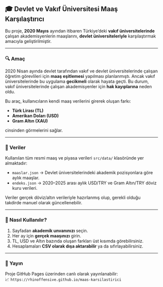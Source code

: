 ## 🎓 Devlet ve Vakıf Üniversitesi Maaş Karşılaştırıcı

Bu proje, **2020 Mayıs** ayından itibaren Türkiye’deki **vakıf üniversitelerinde** çalışan akademisyenlerin maaşlarını, **devlet üniversiteleriyle** karşılaştırmak amacıyla geliştirilmiştir.

---

### 🔍 Amaç

2020 Nisan ayında devlet tarafından vakıf ve devlet üniversitelerinde çalışan öğretim görevlileri için **maaş eşitlemesi** yapılması planlanmıştı. Ancak vakıf üniversitelerinde bu uygulama **gecikmeli** olarak hayata geçti. Bu durum, vakıf üniversitelerinde çalışan akademisyenler için **hak kayıplarına** neden oldu.

Bu araç, kullanıcıların kendi maaş verilerini girerek oluşan farkı:

- **Türk Lirası (TL)**
- **Amerikan Doları (USD)**
- **Gram Altın (XAU)**

cinsinden görmelerini sağlar.

---

### 📁 Veriler

Kullanılan tüm resmi maaş ve piyasa verileri `src/data/` klasöründe yer almaktadır:

- `maaslar.json` → Devlet üniversitelerindeki akademik pozisyonlara göre aylık maaşlar.
- `endeks.json` → 2020–2025 arası aylık USD/TRY ve Gram Altın/TRY döviz kuru verileri.

Veriler gerçek döviz/altın verileriyle hazırlanmış olup, gerekli olduğu takdirde manuel olarak güncellenebilir.

---

### 🧲 Nasıl Kullanılır?

1. Sayfadan **akademik unvanınızı** seçin.
2. Her ay için **gerçek maaşınızı** girin.
3. TL, USD ve Altın bazında oluşan farkları üst kısımda görebilirsiniz.
4. Hesaplamaları **CSV olarak dışa aktarabilir** ya da sıfırlayabilirsiniz.

---

### 🚀 Yayın

Proje GitHub Pages üzerinden canlı olarak yayınlanabilir:  
📈 `https://rhinoffensive.github.io/maas-karsilastirici`



